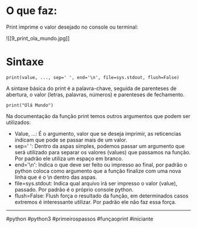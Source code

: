 # O que faz:
Print imprime o valor desejado no console ou terminal:

![[9_print_ola_mundo.jpg]]

# Sintaxe
<pre><code>print(value, ..., sep=' ', end='\n', file=sys.stdout, flush=False)</code></pre>

A sintaxe básica do print é a palavra-chave, seguida de parenteses de abertura, o valor (letras, palavras, números) e parenteses de fechamento.

```
print("Olá Mundo")
```

Na documentação da função print temos outros argumentos que podem ser utilizados:
- Value, ...: É o argumento, valor que se deseja imprimir, as reticencias indicam que pode se passar mais de um valor.
- sep=' ': Dentro da aspas simples, podemos passar um argumento que será utilizado para separar os valores (values) que passamos na função. Por padrão ele utiliza um espaço em branco.
- end='\n': Indica o que deve ser feito ou impresso ao final, por padrão o python coloca como argumento que a função finalize com uma nova linha que é o \n dentro das aspas.
- file=sys.stdout: Indica qual arquivo irá ser impresso o valor (value), passado. Por padrão é o próprio console python.
- flush=False: Flush força o resultado da função, em determinados casos extremos é interessante utilizar. Por padrão ele não faz essa força.

---

#python #python3 #primeirospassos #funçaoprint #iniciante 